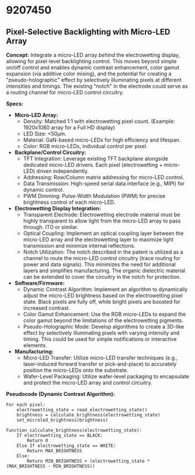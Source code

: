 # 9207450

## Pixel-Selective Backlighting with Micro-LED Array

**Concept:** Integrate a micro-LED array *behind* the electrowetting display, allowing for pixel-level backlighting control. This moves beyond simple on/off control and enables dynamic contrast enhancement, color gamut expansion (via additive color mixing), and the potential for creating a "pseudo-holographic" effect by selectively illuminating pixels at different intensities and timings. The existing "notch" in the electrode could serve as a routing channel for micro-LED control circuitry.

**Specs:**

*   **Micro-LED Array:**
    *   Density: Matched 1:1 with electrowetting pixel count. (Example: 1920x1080 array for a Full HD display)
    *   LED Size: <50µm.
    *   Material: GaN-based micro-LEDs for high efficiency and lifespan.
    *   Color: RGB micro-LEDs, individual control per pixel.
*   **Backplane/Control Circuitry:**
    *   TFT Integration: Leverage existing TFT backplane alongside dedicated micro-LED drivers. Each pixel (electrowetting + micro-LED) driven independently.
    *   Addressing: Row/Column matrix addressing for micro-LED control.
    *   Data Transmission: High-speed serial data interface (e.g., MIPI) for dynamic control.
    *   PWM Dimming: Pulse-Width Modulation (PWM) for precise brightness control of each micro-LED.
*   **Electrowetting Display Integration:**
    *   Transparent Electrode: Electrowetting electrode material must be highly transparent to allow light from the micro-LED array to pass through. ITO or similar.
    *   Optical Coupling: Implement an optical coupling layer between the micro-LED array and the electrowetting layer to maximize light transmission and minimize internal reflections.
    *   Notch Utilization: The notch described in the patent is utilized as a channel to route the micro-LED control circuitry (trace routing for power and data signals). This minimizes the need for additional layers and simplifies manufacturing. The organic dielectric material can be extended to cover the circuitry in the notch for protection.
*   **Software/Firmware:**
    *   Dynamic Contrast Algorithm: Implement an algorithm to dynamically adjust the micro-LED brightness based on the electrowetting pixel state. Black pixels are fully off, while bright pixels are boosted for increased contrast.
    *   Color Gamut Enhancement: Use the RGB micro-LEDs to expand the color gamut beyond the limitations of the electrowetting pigments.
    *   Pseudo-Holographic Mode: Develop algorithms to create a 3D-like effect by selectively illuminating pixels with varying intensity and timing. This could be used for simple notifications or interactive elements.
*   **Manufacturing:**
    *   Micro-LED Transfer: Utilize micro-LED transfer techniques (e.g., laser-induced forward transfer or pick-and-place) to accurately position the micro-LEDs onto the substrate.
    *   Wafer-Level Packaging: Utilize wafer-level packaging to encapsulate and protect the micro-LED array and control circuitry.

**Pseudocode (Dynamic Contrast Algorithm):**

```
For each pixel:
    electrowetting_state = read_electrowetting_state()
    brightness = calculate_brightness(electrowetting_state)
    set_microled_brightness(brightness)

Function calculate_brightness(electrowetting_state):
    If electrowetting_state == BLACK:
        Return 0
    Else If electrowetting_state == WHITE:
        Return MAX_BRIGHTNESS
    Else:
        Return MIN_BRIGHTNESS + (electrowetting_state * (MAX_BRIGHTNESS - MIN_BRIGHTNESS))
```